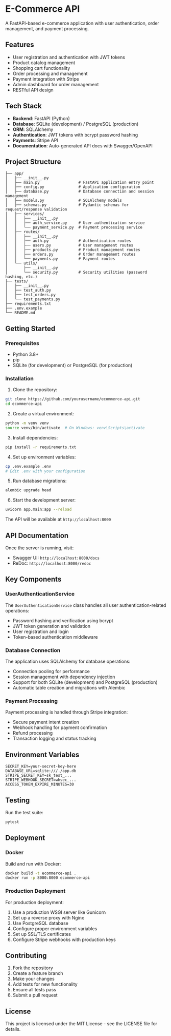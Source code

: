 # E-Commerce API

A FastAPI-based e-commerce application with user authentication, order management, and payment processing.

## Features

- User registration and authentication with JWT tokens
- Product catalog management
- Shopping cart functionality
- Order processing and management
- Payment integration with Stripe
- Admin dashboard for order management
- RESTful API design

## Tech Stack

- **Backend**: FastAPI (Python)
- **Database**: SQLite (development) / PostgreSQL (production)
- **ORM**: SQLAlchemy
- **Authentication**: JWT tokens with bcrypt password hashing
- **Payments**: Stripe API
- **Documentation**: Auto-generated API docs with Swagger/OpenAPI

## Project Structure

```
├── app/
│   ├── __init__.py
│   ├── main.py                 # FastAPI application entry point
│   ├── config.py               # Application configuration
│   ├── database.py             # Database connection and session management
│   ├── models.py               # SQLAlchemy models
│   ├── schemas.py              # Pydantic schemas for request/response validation
│   ├── services/
│   │   ├── __init__.py
│   │   ├── auth_service.py     # User authentication service
│   │   └── payment_service.py  # Payment processing service
│   ├── routes/
│   │   ├── __init__.py
│   │   ├── auth.py             # Authentication routes
│   │   ├── users.py            # User management routes
│   │   ├── products.py         # Product management routes
│   │   ├── orders.py           # Order management routes
│   │   └── payments.py         # Payment routes
│   └── utils/
│       ├── __init__.py
│       └── security.py         # Security utilities (password hashing, etc.)
├── tests/
│   ├── __init__.py
│   ├── test_auth.py
│   ├── test_orders.py
│   └── test_payments.py
├── requirements.txt
├── .env.example
└── README.md
```

## Getting Started

### Prerequisites

- Python 3.8+
- pip
- SQLite (for development) or PostgreSQL (for production)

### Installation

1. Clone the repository:
```bash
git clone https://github.com/yourusername/ecommerce-api.git
cd ecommerce-api
```

2. Create a virtual environment:
```bash
python -m venv venv
source venv/bin/activate  # On Windows: venv\Scripts\activate
```

3. Install dependencies:
```bash
pip install -r requirements.txt
```

4. Set up environment variables:
```bash
cp .env.example .env
# Edit .env with your configuration
```

5. Run database migrations:
```bash
alembic upgrade head
```

6. Start the development server:
```bash
uvicorn app.main:app --reload
```

The API will be available at `http://localhost:8000`

## API Documentation

Once the server is running, visit:
- Swagger UI: `http://localhost:8000/docs`
- ReDoc: `http://localhost:8000/redoc`

## Key Components

### UserAuthenticationService

The `UserAuthenticationService` class handles all user authentication-related operations:

- Password hashing and verification using bcrypt
- JWT token generation and validation
- User registration and login
- Token-based authentication middleware

### Database Connection

The application uses SQLAlchemy for database operations:

- Connection pooling for performance
- Session management with dependency injection
- Support for both SQLite (development) and PostgreSQL (production)
- Automatic table creation and migrations with Alembic

### Payment Processing

Payment processing is handled through Stripe integration:

- Secure payment intent creation
- Webhook handling for payment confirmation
- Refund processing
- Transaction logging and status tracking

## Environment Variables

```env
SECRET_KEY=your-secret-key-here
DATABASE_URL=sqlite:///./app.db
STRIPE_SECRET_KEY=sk_test_...
STRIPE_WEBHOOK_SECRET=whsec_...
ACCESS_TOKEN_EXPIRE_MINUTES=30
```

## Testing

Run the test suite:

```bash
pytest
```

## Deployment

### Docker

Build and run with Docker:

```bash
docker build -t ecommerce-api .
docker run -p 8000:8000 ecommerce-api
```

### Production Deployment

For production deployment:

1. Use a production WSGI server like Gunicorn
2. Set up a reverse proxy with Nginx
3. Use PostgreSQL database
4. Configure proper environment variables
5. Set up SSL/TLS certificates
6. Configure Stripe webhooks with production keys

## Contributing

1. Fork the repository
2. Create a feature branch
3. Make your changes
4. Add tests for new functionality
5. Ensure all tests pass
6. Submit a pull request

## License

This project is licensed under the MIT License - see the LICENSE file for details.